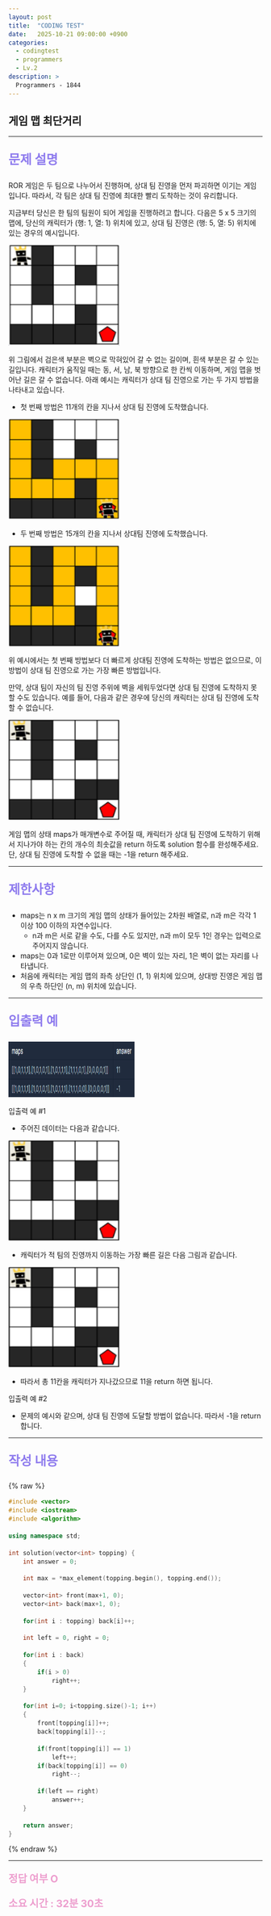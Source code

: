 ```yaml
---
layout: post
title:  "CODING TEST"
date:   2025-10-21 09:00:00 +0900
categories:
  - codingtest
  - programmers
  - Lv.2
description: >
  Programmers - 1844
---
```

## 게임 맵 최단거리

---

<p style = "color:#8f7cee; font-size:25px; font-weight:bold">
문제 설명
</p>

ROR 게임은 두 팀으로 나누어서 진행하며, 상대 팀 진영을 먼저 파괴하면 이기는 게임입니다. 따라서, 각 팀은 상대 팀 진영에 최대한 빨리 도착하는 것이 유리합니다.

지금부터 당신은 한 팀의 팀원이 되어 게임을 진행하려고 합니다. 다음은 5 x 5 크기의 맵에, 당신의 캐릭터가 (행: 1, 열: 1) 위치에 있고, 상대 팀 진영은 (행: 5, 열: 5) 위치에 있는 경우의 예시입니다.

<img src = "/assets/img/codingtest/1844_1.png" width = "220" height = "200">

위 그림에서 검은색 부분은 벽으로 막혀있어 갈 수 없는 길이며, 흰색 부분은 갈 수 있는 길입니다. 캐릭터가 움직일 때는 동, 서, 남, 북 방향으로 한 칸씩 이동하며, 게임 맵을 벗어난 길은 갈 수 없습니다.
아래 예시는 캐릭터가 상대 팀 진영으로 가는 두 가지 방법을 나타내고 있습니다.

- 첫 번째 방법은 11개의 칸을 지나서 상대 팀 진영에 도착했습니다.

<img src = "/assets/img/codingtest/1844_2.png" width = "220" height = "200">

- 두 번째 방법은 15개의 칸을 지나서 상대팀 진영에 도착했습니다.

<img src = "/assets/img/codingtest/1844_3.png" width = "220" height = "200">

위 예시에서는 첫 번째 방법보다 더 빠르게 상대팀 진영에 도착하는 방법은 없으므로, 이 방법이 상대 팀 진영으로 가는 가장 빠른 방법입니다.

만약, 상대 팀이 자신의 팀 진영 주위에 벽을 세워두었다면 상대 팀 진영에 도착하지 못할 수도 있습니다. 예를 들어, 다음과 같은 경우에 당신의 캐릭터는 상대 팀 진영에 도착할 수 없습니다.

<img src = "/assets/img/codingtest/1844_4.png" width = "220" height = "200">

게임 맵의 상태 maps가 매개변수로 주어질 때, 캐릭터가 상대 팀 진영에 도착하기 위해서 지나가야 하는 칸의 개수의 최솟값을 return 하도록 solution 함수를 완성해주세요. 단, 상대 팀 진영에 도착할 수 없을 때는 -1을 return 해주세요.

---

<p style = "color:#8f7cee; font-size:25px; font-weight:bold">
제한사항
</p>

- maps는 n x m 크기의 게임 맵의 상태가 들어있는 2차원 배열로, n과 m은 각각 1 이상 100 이하의 자연수입니다.
  - n과 m은 서로 같을 수도, 다를 수도 있지만, n과 m이 모두 1인 경우는 입력으로 주어지지 않습니다.
- maps는 0과 1로만 이루어져 있으며, 0은 벽이 있는 자리, 1은 벽이 없는 자리를 나타냅니다.
- 처음에 캐릭터는 게임 맵의 좌측 상단인 (1, 1) 위치에 있으며, 상대방 진영은 게임 맵의 우측 하단인 (n, m) 위치에 있습니다.

---

<p style = "color:#8f7cee; font-size:25px; font-weight:bold">
입출력 예 
</p>

<img src = "/assets/img/codingtest/1844_5.png" width = "250" height = "110">

입출력 예 #1
- 주어진 데이터는 다음과 같습니다.

<img src = "/assets/img/codingtest/1844_4.png" width = "220" height = "200">

- 캐릭터가 적 팀의 진영까지 이동하는 가장 빠른 길은 다음 그림과 같습니다.

<img src = "/assets/img/codingtest/1844_4.png" width = "220" height = "200">

- 따라서 총 11칸을 캐릭터가 지나갔으므로 11을 return 하면 됩니다.

입출력 예 #2
- 문제의 예시와 같으며, 상대 팀 진영에 도달할 방법이 없습니다. 따라서 -1을 return 합니다.

---

<p style = "color:#8f7cee; font-size:25px; font-weight:bold">
작성 내용
</p>

{% raw %}
```cpp
#include <vector>
#include <iostream>
#include <algorithm>

using namespace std;

int solution(vector<int> topping) {
    int answer = 0;
    
    int max = *max_element(topping.begin(), topping.end());
    
    vector<int> front(max+1, 0);
    vector<int> back(max+1, 0);
    
    for(int i : topping) back[i]++;
    
    int left = 0, right = 0;
    
    for(int i : back)
    {
        if(i > 0)
            right++;
    }
    
    for(int i=0; i<topping.size()-1; i++)
    {   
        front[topping[i]]++;
        back[topping[i]]--;
        
        if(front[topping[i]] == 1)
            left++;
        if(back[topping[i]] == 0)
            right--;
        
        if(left == right)
            answer++;
    }
    
    return answer;
}
```
{% endraw %}

---

<p style = "color:#ed9ece; font-size:20px; font-weight:bold">
정답 여부 O
</p>

<p style = "color:#ed9ece; font-size:20px; font-weight:bold">
소요 시간 : 32분 30초
</p>
